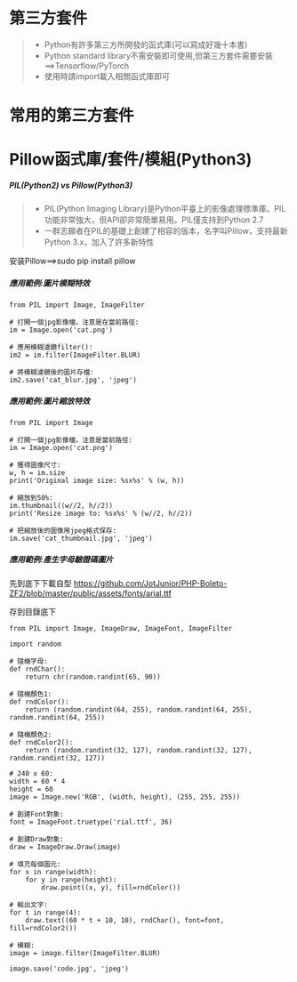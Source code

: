 # 第三方套件

>* Python有許多第三方所開發的函式庫(可以寫成好幾十本書)
>* Python standard library不需安裝即可使用,但第三方套件需要安裝==>Tensorflow/PyTorch
>* 使用時請import載入相關函式庫即可

# 常用的第三方套件


# Pillow函式庫/套件/模組(Python3)

##### PIL(Python2) vs  Pillow(Python3)

>* PIL(Python Imaging Library)是Python平臺上的影像處理標準庫。PIL功能非常強大，但API卻非常簡單易用。PIL僅支持到Python 2.7
>* 一群志願者在PIL的基礎上創建了相容的版本，名字叫Pillow，支持最新Python 3.x，加入了許多新特性

安装Pillow==>sudo pip install pillow

##### 應用範例:圖片模糊特效
```
from PIL import Image, ImageFilter

# 打開一個jpg影像檔，注意是在當前路徑:
im = Image.open('cat.png')

# 應用模糊濾鏡filter():
im2 = im.filter(ImageFilter.BLUR)

# 將模糊濾鏡後的圖片存檔:
im2.save('cat_blur.jpg', 'jpeg')
```

##### 應用範例:圖片縮放特效
```
from PIL import Image

# 打開一個jpg影像檔，注意是當前路徑:
im = Image.open('cat.png')

# 獲得圖像尺寸:
w, h = im.size
print('Original image size: %sx%s' % (w, h))

# 縮放到50%:
im.thumbnail((w//2, h//2))
print('Resize image to: %sx%s' % (w//2, h//2))

# 把縮放後的圖像用jpeg格式保存:
im.save('cat_thumbnail.jpg', 'jpeg')
```

##### 應用範例:產生字母驗證碼圖片

先到底下下載自型 https://github.com/JotJunior/PHP-Boleto-ZF2/blob/master/public/assets/fonts/arial.ttf

存到目錄底下

```
from PIL import Image, ImageDraw, ImageFont, ImageFilter

import random

# 隨機字母:
def rndChar():
    return chr(random.randint(65, 90))

# 隨機顏色1:
def rndColor():
    return (random.randint(64, 255), random.randint(64, 255), random.randint(64, 255))

# 隨機顏色2:
def rndColor2():
    return (random.randint(32, 127), random.randint(32, 127), random.randint(32, 127))

# 240 x 60:
width = 60 * 4
height = 60
image = Image.new('RGB', (width, height), (255, 255, 255))

# 創建Font對象:
font = ImageFont.truetype('rial.ttf', 36)

# 創建Draw對象:
draw = ImageDraw.Draw(image)

# 填充每個圖元:
for x in range(width):
    for y in range(height):
        draw.point((x, y), fill=rndColor())

# 輸出文字:
for t in range(4):
    draw.text((60 * t + 10, 10), rndChar(), font=font, fill=rndColor2())

# 模糊:
image = image.filter(ImageFilter.BLUR)

image.save('code.jpg', 'jpeg')

```
